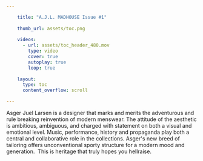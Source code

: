 ```yaml
---

    title: "A.J.L. MADHOUSE Issue #1"
    
    thumb_url: assets/toc.png
    
    videos:
      - url: assets/toc_header_480.mov
        type: video
        cover: true
        autoplay: true
        loop: true
    
    layout:
      type: toc
      content_overflow: scroll

---
```


Asger Juel Larsen is a designer that marks and merits the adventurous and rule breaking reinvention of modern menswear. The attitude of the aesthetic is ambitious, ambiguous, and charged with statement on both a visual and emotional level. Music, performance, history and propaganda play both a central and collaborative role in the collections. Asger's new breed of tailoring offers unconventional sporty structure for a modern mood and generation. 
This is heritage that truly hopes you hellraise.
